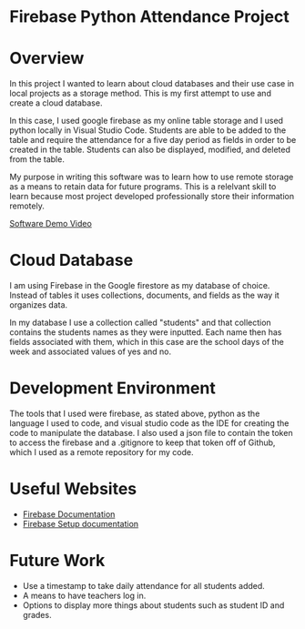 # Firebase Python Attendance Project
# Overview

In this project I wanted to learn about cloud databases and their use case in local projects as a storage method. This is my first attempt to use and create a cloud database.

In this case, I used google firebase as my online table storage and I used python locally in Visual Studio Code. Students are able to be added to the table and require the attendance for a five day period as fields in order to be created in the table. Students can also be displayed, modified, and deleted from the table.

My purpose in writing this software was to learn how to use remote storage as a means to retain data for future programs. This is a relelvant skill to learn because most project developed professionally store their information remotely.


[Software Demo Video](http://youtu.be/oXKkyC5gNI4?hd=1)

# Cloud Database

I am using Firebase in the Google firestore as my database of choice. Instead of tables it uses collections, documents, and fields as the way it organizes data. 

In my database I use a collection called "students" and that collection contains the students names as they were inputted. Each name then has fields associated with them, which in this case are the school days of the week and associated values of yes and no. 

# Development Environment


The tools that I used were firebase, as stated above, python as the language I used to code, and visual studio code as the IDE for creating the code to manipulate the database. I also used a json file to contain the token to access the firebase and a .gitignore to keep that token off of Github, which I used as a remote repository for my code.

# Useful Websites


* [Firebase Documentation](https://firebase.google.com/docs/reference/admin/python)
* [Firebase Setup documentation](https://firebase.google.com/docs/firestore/quickstart#python)

# Future Work


* Use a timestamp to take daily attendance for all students added.
* A means to have teachers log in.
* Options to display more things about students such as student ID and grades.